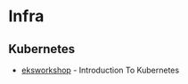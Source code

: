 # Infra

## Kubernetes
  - [eksworkshop](https://www.eksworkshop.com/) - Introduction To Kubernetes

